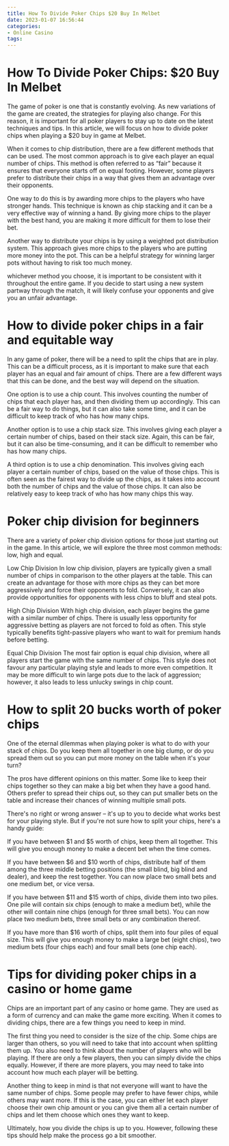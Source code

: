 ```yaml
---
title: How To Divide Poker Chips $20 Buy In Melbet 
date: 2023-01-07 16:56:44
categories:
- Online Casino
tags:
---
```



#  How To Divide Poker Chips: $20 Buy In Melbet 

The game of poker is one that is constantly evolving. As new variations of the game are created, the strategies for playing also change. For this reason, it is important for all poker players to stay up to date on the latest techniques and tips. In this article, we will focus on how to divide poker chips when playing a $20 buy in game at Melbet.

When it comes to chip distribution, there are a few different methods that can be used. The most common approach is to give each player an equal number of chips. This method is often referred to as “fair” because it ensures that everyone starts off on equal footing. However, some players prefer to distribute their chips in a way that gives them an advantage over their opponents.

One way to do this is by awarding more chips to the players who have stronger hands. This technique is known as chip stacking and it can be a very effective way of winning a hand. By giving more chips to the player with the best hand, you are making it more difficult for them to lose their bet.

Another way to distribute your chips is by using a weighted pot distribution system. This approach gives more chips to the players who are putting more money into the pot. This can be a helpful strategy for winning larger pots without having to risk too much money.

 whichever method you choose, it is important to be consistent with it throughout the entire game. If you decide to start using a new system partway through the match, it will likely confuse your opponents and give you an unfair advantage.

#  How to divide poker chips in a fair and equitable way 

In any game of poker, there will be a need to split the chips that are in play. This can be a difficult process, as it is important to make sure that each player has an equal and fair amount of chips. There are a few different ways that this can be done, and the best way will depend on the situation.

One option is to use a chip count. This involves counting the number of chips that each player has, and then dividing them up accordingly. This can be a fair way to do things, but it can also take some time, and it can be difficult to keep track of who has how many chips.

Another option is to use a chip stack size. This involves giving each player a certain number of chips, based on their stack size. Again, this can be fair, but it can also be time-consuming, and it can be difficult to remember who has how many chips.

A third option is to use a chip denomination. This involves giving each player a certain number of chips, based on the value of those chips. This is often seen as the fairest way to divide up the chips, as it takes into account both the number of chips and the value of those chips. It can also be relatively easy to keep track of who has how many chips this way.

#  Poker chip division for beginners 

There are a variety of poker chip division options for those just starting out in the game. In this article, we will explore the three most common methods: low, high and equal.

Low Chip Division
In low chip division, players are typically given a small number of chips in comparison to the other players at the table. This can create an advantage for those with more chips as they can bet more aggressively and force their opponents to fold. Conversely, it can also provide opportunities for opponents with less chips to bluff and steal pots. 

High Chip Division
With high chip division, each player begins the game with a similar number of chips. There is usually less opportunity for aggressive betting as players are not forced to fold as often. This style typically benefits tight-passive players who want to wait for premium hands before betting. 

Equal Chip Division
The most fair option is equal chip division, where all players start the game with the same number of chips. This style does not favour any particular playing style and leads to more even competition. It may be more difficult to win large pots due to the lack of aggression; however, it also leads to less unlucky swings in chip count.

#  How to split 20 bucks worth of poker chips 

One of the eternal dilemmas when playing poker is what to do with your stack of chips. Do you keep them all together in one big clump, or do you spread them out so you can put more money on the table when it's your turn?

The pros have different opinions on this matter. Some like to keep their chips together so they can make a big bet when they have a good hand. Others prefer to spread their chips out, so they can put smaller bets on the table and increase their chances of winning multiple small pots.

There's no right or wrong answer – it's up to you to decide what works best for your playing style. But if you're not sure how to split your chips, here's a handy guide:

If you have between $1 and $5 worth of chips, keep them all together. This will give you enough money to make a decent bet when the time comes.

If you have between $6 and $10 worth of chips, distribute half of them among the three middle betting positions (the small blind, big blind and dealer), and keep the rest together. You can now place two small bets and one medium bet, or vice versa.

If you have between $11 and $15 worth of chips, divide them into two piles. One pile will contain six chips (enough to make a medium bet), while the other will contain nine chips (enough for three small bets). You can now place two medium bets, three small bets or any combination thereof.

If you have more than $16 worth of chips, split them into four piles of equal size. This will give you enough money to make a large bet (eight chips), two medium bets (four chips each) and four small bets (one chip each).

#  Tips for dividing poker chips in a casino or home game

Chips are an important part of any casino or home game. They are used as a form of currency and can make the game more exciting. When it comes to dividing chips, there are a few things you need to keep in mind.

The first thing you need to consider is the size of the chip. Some chips are larger than others, so you will need to take that into account when splitting them up. You also need to think about the number of players who will be playing. If there are only a few players, then you can simply divide the chips equally. However, if there are more players, you may need to take into account how much each player will be betting.

Another thing to keep in mind is that not everyone will want to have the same number of chips. Some people may prefer to have fewer chips, while others may want more. If this is the case, you can either let each player choose their own chip amount or you can give them all a certain number of chips and let them choose which ones they want to keep.

Ultimately, how you divide the chips is up to you. However, following these tips should help make the process go a bit smoother.
